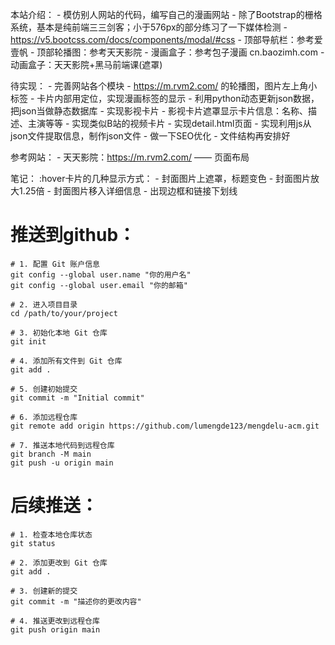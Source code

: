 本站介绍：
    - 模仿别人网站的代码，编写自己的漫画网站
    - 除了Bootstrap的栅格系统，基本是纯前端三三剑客；小于576px的部分练习了一下媒体检测
    - https://v5.bootcss.com/docs/components/modal/#css
    - 顶部导航栏：参考爱壹帆
    - 顶部轮播图：参考天天影院
    - 漫画盒子：参考包子漫画 cn.baozimh.com
    - 动画盒子：天天影院+黑马前端课(遮罩)

待实现：
    - 完善网站各个模块
    - https://m.rvm2.com/ 的轮播图，图片左上角小标签
    - 卡片内部用定位，实现漫画标签的显示
    - 利用python动态更新json数据，把json当做静态数据库
    - 实现影视卡片
    - 影视卡片遮罩显示卡片信息：名称、描述、主演等等
    - 实现类似B站的视频卡片
    - 实现detail.html页面
    - 实现利用js从json文件提取信息，制作json文件
    - 做一下SEO优化
    - 文件结构再安排好

参考网站：
    - 天天影院：https://m.rvm2.com/ —— 页面布局

笔记：
    :hover卡片的几种显示方式：
    - 封面图片上遮罩，标题变色
    - 封面图片放大1.25倍
    - 封面图片移入详细信息
    - 出现边框和链接下划线

# 推送到github：
    # 1. 配置 Git 账户信息
    git config --global user.name "你的用户名"
    git config --global user.email "你的邮箱"

    # 2. 进入项目目录
    cd /path/to/your/project

    # 3. 初始化本地 Git 仓库
    git init

    # 4. 添加所有文件到 Git 仓库
    git add .

    # 5. 创建初始提交
    git commit -m "Initial commit"

    # 6. 添加远程仓库
    git remote add origin https://github.com/lumengde123/mengdelu-acm.git

    # 7. 推送本地代码到远程仓库
    git branch -M main
    git push -u origin main

# 后续推送：
    # 1. 检查本地仓库状态
    git status

    # 2. 添加更改到 Git 仓库
    git add .

    # 3. 创建新的提交
    git commit -m "描述你的更改内容"

    # 4. 推送更改到远程仓库
    git push origin main


